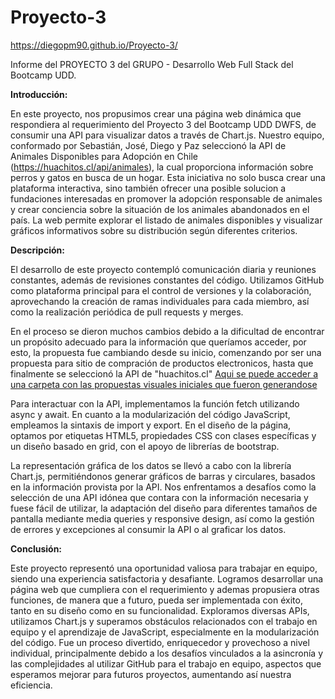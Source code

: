 # Proyecto-3 
https://diegopm90.github.io/Proyecto-3/


Informe del PROYECTO 3 del GRUPO - Desarrollo Web Full Stack del Bootcamp UDD. 

**Introducción:**

En este proyecto, nos propusimos crear una página web dinámica que respondiera al requerimiento del Proyecto 3 del Bootcamp UDD DWFS, de consumir una API para visualizar datos a través de Chart.js. Nuestro equipo, conformado por Sebastián, José, Diego y Paz seleccionó la API de Animales Disponibles para Adopción en Chile (https://huachitos.cl/api/animales), la cual proporciona información sobre perros y gatos en busca de un hogar. Esta iniciativa no solo busca crear una plataforma interactiva, sino también ofrecer una posible solucion a fundaciones interesadas en promover la adopción responsable de animales y crear conciencia sobre la situación de los animales abandonados en el país. 
La web permite explorar el listado de animales disponibles y visualizar gráficos informativos sobre su distribución según diferentes criterios.

**Descripción:**

El desarrollo de este proyecto contempló comunicación diaria y reuniones constantes, además de revisiones constantes del código. 
Utilizamos GitHub como plataforma principal para el control de versiones y la colaboración, aprovechando la creación de ramas individuales para cada miembro, así como la realización periódica de pull requests y merges.

En el proceso se dieron muchos cambios debido a la dificultad de encontrar un propósito adecuado para la información que queríamos acceder, por esto, la propuesta fue cambiando desde su inicio, comenzando por ser una propuesta para sitio de compración de productos electronicos, hasta que finalmente se seleccionó la API de "huachitos.cl"
[Aqui  se puede acceder a una carpeta con las propuestas visuales iniciales que fueron generandose](https://drive.google.com/drive/folders/1QzNrgPkDHDxR68Xyy6c0x4Ic2pzkWyB-?usp=sharing)

Para interactuar con la API, implementamos la función fetch utilizando async y await. En cuanto a la modularización del código JavaScript, empleamos la sintaxis de import y export. En el diseño de la página, optamos por etiquetas HTML5, propiedades CSS con clases específicas y un diseño basado en grid, con el apoyo de librerías de bootstrap.

La representación gráfica de los datos se llevó a cabo con la librería Chart.js, permitiéndonos generar gráficos de barras y circulares, basados en la información provista por la API. Nos enfrentamos a desafíos como la selección de una API idónea que contara con la información necesaria y fuese fácil de utilizar, la adaptación del diseño para diferentes tamaños de pantalla mediante media queries y responsive design, así como la gestión de errores y excepciones al consumir la API o al graficar los datos.

**Conclusión:**

Este proyecto representó una oportunidad valiosa para trabajar en equipo, siendo una experiencia satisfactoria y desafiante. Logramos desarrollar una página web que cumpliera con el requerimiento y ademas propusiera otras funciones, de manera que a futuro,  pueda ser implementada con éxito, tanto en su diseño como en su funcionalidad. Exploramos diversas APIs, utilizamos Chart.js y superamos obstáculos relacionados con el trabajo en equipo y el aprendizaje de JavaScript, especialmente en la modularización del código. Fue un proceso divertido, enriquecedor y provechoso a nivel individual, principalmente debido a los desafíos vinculados a la asincronía y las complejidades al utilizar GitHub para el trabajo en equipo, aspectos que esperamos mejorar para futuros proyectos, aumentando así nuestra eficiencia.





